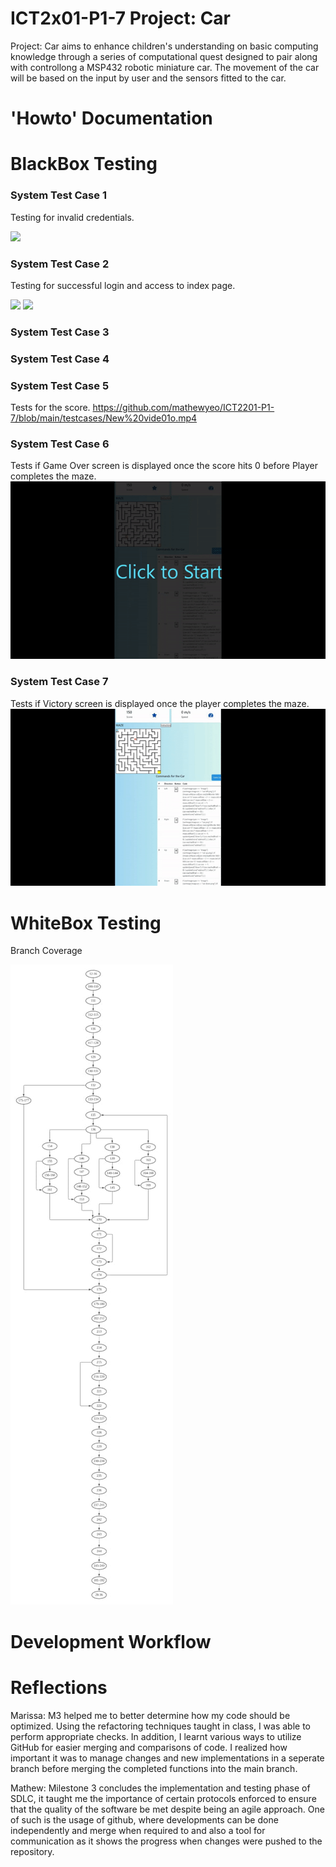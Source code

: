 # ICT2x01-P1-7 Project: Car
Project: Car aims to enhance children's understanding on basic computing knowledge through a series of computational quest designed to pair along with controllong a MSP432 robotic miniature car. The movement of the car will be based on the input by user and the sensors fitted to the car. 

# 'Howto' Documentation

# BlackBox Testing
### System Test Case 1
Testing for invalid credentials. 

<img src="https://user-images.githubusercontent.com/75107062/144883930-5eeda14a-4c35-451f-bb92-00b57921f720.png" width = "500" >

### System Test Case 2
Testing for successful login and access to index page.

<img src="https://user-images.githubusercontent.com/75107062/144883973-17f9b5b6-2008-4d22-bdac-9c61785e4f7f.png" width = "500">

<img src="https://user-images.githubusercontent.com/75107062/144883982-42bc9e19-5fe2-4231-a06d-24c7a263221c.png" width = "500" >


### System Test Case 3
### System Test Case 4
### System Test Case 5
Tests for the score. 
https://github.com/mathewyeo/ICT2201-P1-7/blob/main/testcases/New%20vide01o.mp4

### System Test Case 6
Tests if Game Over screen is displayed once the score hits 0 before Player completes the maze.
![Test Case 7 - Gameover Screen](/testcases/gameover.gif)

### System Test Case 7
Tests if Victory screen is displayed once the player completes the maze.
![Test Case 8 - Victory Screen](/testcases/victory.gif)



# WhiteBox Testing
Branch Coverage

![WhiteBox testing - Branch coverage](/testcases/branch.jpg)


# Development Workflow

# Reflections
Marissa: M3 helped me to better determine how my code should be optimized. Using the refactoring techniques taught in class, I was able to perform appropriate checks. In addition, I learnt various ways to utilize GitHub for easier merging and comparisons of code. I realized how important it was to manage changes and new implementations in a seperate branch before merging the completed functions into the main branch.

Mathew: Milestone 3 concludes the implementation and testing phase of SDLC, it taught me the importance of certain protocols enforced to ensure that the quality of the software be met despite being an agile approach. One of such is the usage of github, where developments can be done independently and merge when required to and also a tool for communication as it shows the progress when changes were pushed to the repository. 


